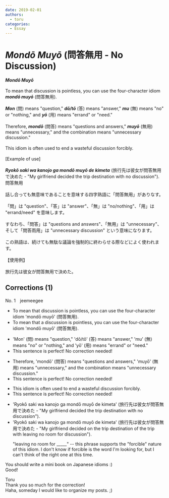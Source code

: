 ```yaml
---
date: 2019-02-01
authors:
  - toru
categories:
  - Essay
---
```


<h1 id="subject_show"><strong><em>Mondō Muyō</strong></em> (問答無用 - No Discussion)</h1>
<div class="date" hidden>Feb 1, 2019 23:32</div>
<div id="post"><div id="body_show_ori">
<strong><em>Mondō Muyō</strong></em><br/><br/>To mean that discussion is pointless, you can use the four-character idiom <strong><em>mondō muyō</em></strong> (問答無用).<br/><br/><strong><em>Mon</em></strong> (問) means "question," <strong><em>dō/tō</em></strong> (答) means "answer," <strong><em>mu</em></strong> (無) means "no" or "nothing," and <strong><em>yō</em></strong> (用) means "errand" or "need."<br/><br/>Therefore, <strong><em>mondō</em></strong> (問答) means "questions and answers," <strong><em>muyō</em></strong> (無用) means "unnecessary," and the combination means "unnecessary discussion."<br/><br/>This idiom is often used to end a wasteful discussion forcibly.<br/><br/>[Example of use]<br/><br/><strong><em>Ryokō saki wa kanojo ga mondō muyō de kimeta</em></strong> (旅行先は彼女が問答無用で決めた - "My girlfriend decided the trip destination with no discussion").
</div></div>

<!-- more -->

<div id="post_ja"><div id="body_show_mo">
問答無用<br/><br/>話し合っても無意味であることを意味する四字熟語に「問答無用」がありなす。<br/><br/>「問」は "question"、「答」は "answer"、「無」は "no/nothing"、「用」は "errand/need" を意味します。<br/><br/>すなわち、「問答」は "questions and answers"、「無用」は "unnecessary"、そして「問答雨用」は "unnecessary discussion" という意味になります。<br/><br/>この熟語は、続けても無駄な議論を強制的に終わらせる際などによく使われます。<br/><br/>【使用例】<br/><br/>旅行先は彼女が問答無用で決めた。
</div></div>

## Corrections (1)
<div id="block"><div class="first_name"> No. 1　<span class="just_name">jeemeegee</span></div><div id="block2">
<ul class="correction_field">
<li class="incorrect">To mean that discussion is pointless, you can use the four-character idiom 'mondō muyō' (問答無用).</li>
<li class="corrected correct">
To mean that <span class="f_red">a </span>discussion is pointless, you can use the four-character idiom 'mondō muyō' (問答無用).
</li>
</ul>
<ul class="correction_field">
<li class="incorrect">'Mon' (問) means "question," 'dō/tō' (答) means "answer," 'mu' (無) means "no" or "nothing," and 'yō' (用) means "errand" or "need."</li>
<li class="corrected perfect">This sentence is perfect! No correction needed!</li>
</ul>
<ul class="correction_field">
<li class="incorrect">Therefore, 'mondō' (問答) means "questions and answers," 'muyō' (無用) means "unnecessary," and the combination means "unnecessary discussion."</li>
<li class="corrected perfect">This sentence is perfect! No correction needed!</li>
</ul>
<ul class="correction_field">
<li class="incorrect">This idiom is often used to end a wasteful discussion forcibly.</li>
<li class="corrected perfect">This sentence is perfect! No correction needed!</li>
</ul>
<ul class="correction_field">
<li class="incorrect">'Ryokō saki wa kanojo ga mondō muyō de kimeta' (旅行先は彼女が問答無用で決めた - "My girlfriend decided the trip destination with no discussion").</li>
<li class="corrected correct">
'Ryokō saki wa kanojo ga mondō muyō de kimeta' (旅行先は彼女が問答無用で決めた - "My girlfriend decided <span class="f_red">on</span><span class="f_blue"> </span>the <span class="f_gray"><span class="sline">trip</span></span> destination <span class="f_blue">of the trip</span> <span class="f_gray"><span class="sline">with </span></span><span class="f_blue">leaving no room for</span> discussion").
<p class="correction_comment">"leaving no room for _____" -- this phrase supports the "forcible" nature of this idiom. I don't know if forcible is the word I'm looking for, but I can't think of the right one at this time.</p>
</li>
</ul>
<p class="comment_small">
 You should write a mini book on Japanese idioms :)
 <br/>
 Good!
</p>

</div><div class="name"><span class="just_name">Toru</span><br>
Thank you so much for the correction!<br/>Haha, someday I would like to organize my posts. ;)
</div>
</div>
